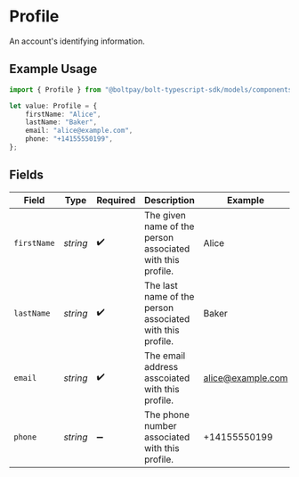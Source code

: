 # Profile

An account's identifying information.

## Example Usage

```typescript
import { Profile } from "@boltpay/bolt-typescript-sdk/models/components";

let value: Profile = {
    firstName: "Alice",
    lastName: "Baker",
    email: "alice@example.com",
    phone: "+14155550199",
};
```

## Fields

| Field                                                      | Type                                                       | Required                                                   | Description                                                | Example                                                    |
| ---------------------------------------------------------- | ---------------------------------------------------------- | ---------------------------------------------------------- | ---------------------------------------------------------- | ---------------------------------------------------------- |
| `firstName`                                                | *string*                                                   | :heavy_check_mark:                                         | The given name of the person associated with this profile. | Alice                                                      |
| `lastName`                                                 | *string*                                                   | :heavy_check_mark:                                         | The last name of the person associated with this profile.  | Baker                                                      |
| `email`                                                    | *string*                                                   | :heavy_check_mark:                                         | The email address asscoiated with this profile.            | alice@example.com                                          |
| `phone`                                                    | *string*                                                   | :heavy_minus_sign:                                         | The phone number associated with this profile.             | +14155550199                                               |